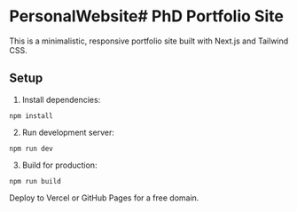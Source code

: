 # PersonalWebsite# PhD Portfolio Site

This is a minimalistic, responsive portfolio site built with Next.js and Tailwind CSS.

## Setup

1. Install dependencies:
```
npm install
```
2. Run development server:
```
npm run dev
```
3. Build for production:
```
npm run build
```

Deploy to Vercel or GitHub Pages for a free domain.
